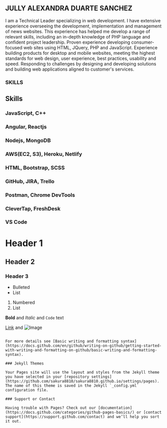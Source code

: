 ## JULLY ALEXANDRA DUARTE SANCHEZ

I am a Technical Leader specializing in web development. I have extensive experience overseeing the development, implementation and management of news websites. This experience has helped me develop a range of relevant skills, including an in-depth knowledge of PHP language and confident project leadership. Proven experience developing consumer-focused web sites using HTML, JQuery, PHP and JavaScript. Experience building products for desktop and mobile websites, meeting the highest standards for web design, user experience, best practices, usability and speed. Responding to challenges by designing and developing solutions and building web applications aligned to customer's services.

### SKILLS

<section class="colorlib-skills" data-section="skills">
                  <div class="colorlib-narrow-content">
                     <div class="row row-bottom-padded-sm animate-box fadeInLeft animated" data-animate-effect="fadeInLeft">
                        <div class="about-desc">
                           <h1>Skills</h1>
                        </div>
                     </div>
                     <div id="skills" class="row">
                     <div class="col-md-6 animate-box fadeInUp animated"><div class="progress-wrap"><h3>JavaScript, C++</h3><div class="progress"><div class="progress-bar color-1" style="width: 70%;"></div></div></div></div><div class="col-md-6 animate-box fadeInUp animated"><div class="progress-wrap"><h3>Angular, Reactjs</h3><div class="progress"><div class="progress-bar color-6" style="width: 50%;"></div></div></div></div><div class="col-md-6 animate-box fadeInUp animated"><div class="progress-wrap"><h3>Nodejs, MongoDB</h3><div class="progress"><div class="progress-bar color-2" style="width: 40%;"></div></div></div></div><div class="col-md-6 animate-box fadeInUp animated"><div class="progress-wrap"><h3>AWS(EC2, S3), Heroku, Netlify</h3><div class="progress"><div class="progress-bar color-3" style="width: 30%;"></div></div></div></div><div class="col-md-6 animate-box fadeInUp animated"><div class="progress-wrap"><h3>HTML, Bootstrap, SCSS</h3><div class="progress"><div class="progress-bar color-4" style="width: 70%;"></div></div></div></div><div class="col-md-6 animate-box fadeInUp animated"><div class="progress-wrap"><h3>GitHub, JIRA, Trello</h3><div class="progress"><div class="progress-bar color-7" style="width: 70%;"></div></div></div></div><div class="col-md-6 animate-box fadeInUp animated"><div class="progress-wrap"><h3>Postman, Chrome DevTools</h3><div class="progress"><div class="progress-bar color-3" style="width: 80%;"></div></div></div></div><div class="col-md-6 animate-box fadeInUp animated"><div class="progress-wrap"><h3>CleverTap, FreshDesk</h3><div class="progress"><div class="progress-bar color-5" style="width: 50%;"></div></div></div></div><div class="col-md-6 animate-box fadeInUp animated"><div class="progress-wrap"><h3>VS Code</h3><div class="progress"><div class="progress-bar color-6" style="width: 70%;"></div></div></div></div></div>
                  </div>
               </section>

# Header 1
## Header 2
### Header 3

- Bulleted
- List

1. Numbered
2. List

**Bold** and _Italic_ and `Code` text

[Link](url) and ![Image](src)
```

For more details see [Basic writing and formatting syntax](https://docs.github.com/en/github/writing-on-github/getting-started-with-writing-and-formatting-on-github/basic-writing-and-formatting-syntax).

### Jekyll Themes

Your Pages site will use the layout and styles from the Jekyll theme you have selected in your [repository settings](https://github.com/sakura8810/sakura8810.github.io/settings/pages). The name of this theme is saved in the Jekyll `_config.yml` configuration file.

### Support or Contact

Having trouble with Pages? Check out our [documentation](https://docs.github.com/categories/github-pages-basics/) or [contact support](https://support.github.com/contact) and we’ll help you sort it out.
